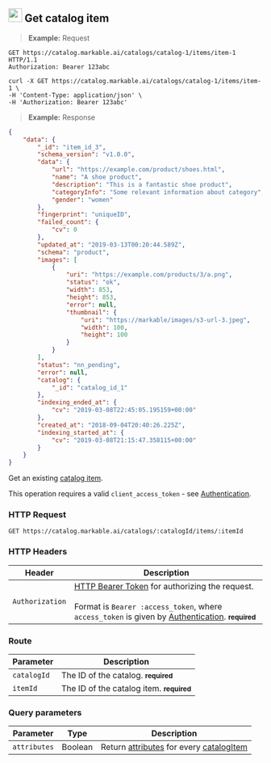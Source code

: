 
## <img src="images/get-catalog-item_icon.png" alt="get-catalog-item_icon" width="27px" height="auto"> Get catalog item

> **Example:** Request

```http
GET https://catalog.markable.ai/catalogs/catalog-1/items/item-1 HTTP/1.1
Authorization: Bearer 123abc
```

```shell
curl -X GET https://catalog.markable.ai/catalogs/catalog-1/items/item-1 \
-H 'Content-Type: application/json' \
-H 'Authorization: Bearer 123abc'
```
<!--
```python
import requests

url = "https://catalog.markable.ai/catalogs/catalog-1/items/item-1"

headers = {
   'Content-Type': "application/json",
   'Authorization': "Bearer 123abc",
   }

response = requests.request("GET", url, headers=headers)

print(response.text)
```
-->

> **Example:** Response

```json
{
    "data": {
        "_id": "item_id_3",
        "schema_version": "v1.0.0",
        "data": {
            "url": "https://example.com/product/shoes.html",
            "name": "A shoe product",
            "description": "This is a fantastic shoe product",
            "categoryInfo": "Some relevant information about category",
            "gender": "women"
        },
        "fingerprint": "uniqueID",
        "failed_count": {
            "cv": 0
        },
        "updated_at": "2019-03-13T00:20:44.589Z",
        "schema": "product",
        "images": [
            {
                "uri": "https://example.com/products/3/a.png",
                "status": "ok",
                "width": 853,
                "height": 853,
                "error": null,
                "thumbnail": {
                    "uri": "https://markable/images/s3-url-3.jpeg",
                    "width": 100,
                    "height": 100
                }
            }
        ],
        "status": "nn_pending",
        "error": null,
        "catalog": {
            "_id": "catalog_id_1"
        },
        "indexing_ended_at": {
            "cv": "2019-03-08T22:45:05.195159+00:00"
        },
        "created_at": "2018-09-04T20:40:26.225Z",
        "indexing_started_at": {
            "cv": "2019-03-08T21:15:47.358115+00:00"
        }
    }
}
```


Get an existing [catalog item](#the-catalog-item-object).

<aside class="notice">
    This operation requires a valid <code>client_access_token</code> - see <a href="#authentication">Authentication</a>.
</aside>


### HTTP Request

`GET https://catalog.markable.ai/catalogs/:catalogId/items/:itemId`


### HTTP Headers

Header       		| Description
----------      	| ----------
`Authorization`     | [HTTP Bearer Token](https://tools.ietf.org/html/rfc6750) for authorizing the request. <br><br>Format is `Bearer :access_token`, where `access_token` is given by [Authentication](#authentication). **<small>required</small>**

### Route

Parameter       | Description
----------      | ----------
`catalogId`     | The ID of the catalog. **<small>required</small>**
`itemId`       	| The ID of the catalog item. **<small>required</small>**

### Query parameters

Parameter               | Type                                  | Description
-------                 | -------                               | -------
`attributes`            | Boolean                               | Return [attributes](#supported-attributes) for every [catalogItem](#catalog-items)
